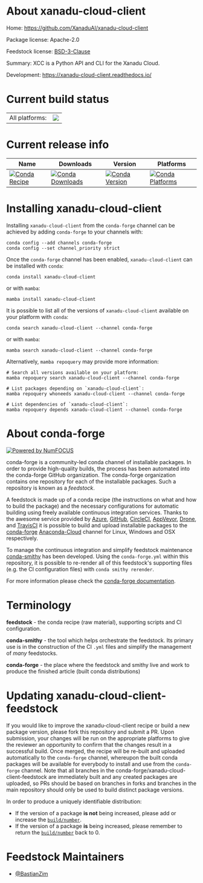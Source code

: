About xanadu-cloud-client
=========================

Home: https://github.com/XanaduAI/xanadu-cloud-client

Package license: Apache-2.0

Feedstock license: [BSD-3-Clause](https://github.com/conda-forge/xanadu-cloud-client-feedstock/blob/main/LICENSE.txt)

Summary: XCC is a Python API and CLI for the Xanadu Cloud.

Development: https://xanadu-cloud-client.readthedocs.io/

Current build status
====================


<table><tr><td>All platforms:</td>
    <td>
      <a href="https://dev.azure.com/conda-forge/feedstock-builds/_build/latest?definitionId=14735&branchName=main">
        <img src="https://dev.azure.com/conda-forge/feedstock-builds/_apis/build/status/xanadu-cloud-client-feedstock?branchName=main">
      </a>
    </td>
  </tr>
</table>

Current release info
====================

| Name | Downloads | Version | Platforms |
| --- | --- | --- | --- |
| [![Conda Recipe](https://img.shields.io/badge/recipe-xanadu--cloud--client-green.svg)](https://anaconda.org/conda-forge/xanadu-cloud-client) | [![Conda Downloads](https://img.shields.io/conda/dn/conda-forge/xanadu-cloud-client.svg)](https://anaconda.org/conda-forge/xanadu-cloud-client) | [![Conda Version](https://img.shields.io/conda/vn/conda-forge/xanadu-cloud-client.svg)](https://anaconda.org/conda-forge/xanadu-cloud-client) | [![Conda Platforms](https://img.shields.io/conda/pn/conda-forge/xanadu-cloud-client.svg)](https://anaconda.org/conda-forge/xanadu-cloud-client) |

Installing xanadu-cloud-client
==============================

Installing `xanadu-cloud-client` from the `conda-forge` channel can be achieved by adding `conda-forge` to your channels with:

```
conda config --add channels conda-forge
conda config --set channel_priority strict
```

Once the `conda-forge` channel has been enabled, `xanadu-cloud-client` can be installed with `conda`:

```
conda install xanadu-cloud-client
```

or with `mamba`:

```
mamba install xanadu-cloud-client
```

It is possible to list all of the versions of `xanadu-cloud-client` available on your platform with `conda`:

```
conda search xanadu-cloud-client --channel conda-forge
```

or with `mamba`:

```
mamba search xanadu-cloud-client --channel conda-forge
```

Alternatively, `mamba repoquery` may provide more information:

```
# Search all versions available on your platform:
mamba repoquery search xanadu-cloud-client --channel conda-forge

# List packages depending on `xanadu-cloud-client`:
mamba repoquery whoneeds xanadu-cloud-client --channel conda-forge

# List dependencies of `xanadu-cloud-client`:
mamba repoquery depends xanadu-cloud-client --channel conda-forge
```


About conda-forge
=================

[![Powered by
NumFOCUS](https://img.shields.io/badge/powered%20by-NumFOCUS-orange.svg?style=flat&colorA=E1523D&colorB=007D8A)](https://numfocus.org)

conda-forge is a community-led conda channel of installable packages.
In order to provide high-quality builds, the process has been automated into the
conda-forge GitHub organization. The conda-forge organization contains one repository
for each of the installable packages. Such a repository is known as a *feedstock*.

A feedstock is made up of a conda recipe (the instructions on what and how to build
the package) and the necessary configurations for automatic building using freely
available continuous integration services. Thanks to the awesome service provided by
[Azure](https://azure.microsoft.com/en-us/services/devops/), [GitHub](https://github.com/),
[CircleCI](https://circleci.com/), [AppVeyor](https://www.appveyor.com/),
[Drone](https://cloud.drone.io/welcome), and [TravisCI](https://travis-ci.com/)
it is possible to build and upload installable packages to the
[conda-forge](https://anaconda.org/conda-forge) [Anaconda-Cloud](https://anaconda.org/)
channel for Linux, Windows and OSX respectively.

To manage the continuous integration and simplify feedstock maintenance
[conda-smithy](https://github.com/conda-forge/conda-smithy) has been developed.
Using the ``conda-forge.yml`` within this repository, it is possible to re-render all of
this feedstock's supporting files (e.g. the CI configuration files) with ``conda smithy rerender``.

For more information please check the [conda-forge documentation](https://conda-forge.org/docs/).

Terminology
===========

**feedstock** - the conda recipe (raw material), supporting scripts and CI configuration.

**conda-smithy** - the tool which helps orchestrate the feedstock.
                   Its primary use is in the construction of the CI ``.yml`` files
                   and simplify the management of *many* feedstocks.

**conda-forge** - the place where the feedstock and smithy live and work to
                  produce the finished article (built conda distributions)


Updating xanadu-cloud-client-feedstock
======================================

If you would like to improve the xanadu-cloud-client recipe or build a new
package version, please fork this repository and submit a PR. Upon submission,
your changes will be run on the appropriate platforms to give the reviewer an
opportunity to confirm that the changes result in a successful build. Once
merged, the recipe will be re-built and uploaded automatically to the
`conda-forge` channel, whereupon the built conda packages will be available for
everybody to install and use from the `conda-forge` channel.
Note that all branches in the conda-forge/xanadu-cloud-client-feedstock are
immediately built and any created packages are uploaded, so PRs should be based
on branches in forks and branches in the main repository should only be used to
build distinct package versions.

In order to produce a uniquely identifiable distribution:
 * If the version of a package **is not** being increased, please add or increase
   the [``build/number``](https://docs.conda.io/projects/conda-build/en/latest/resources/define-metadata.html#build-number-and-string).
 * If the version of a package **is** being increased, please remember to return
   the [``build/number``](https://docs.conda.io/projects/conda-build/en/latest/resources/define-metadata.html#build-number-and-string)
   back to 0.

Feedstock Maintainers
=====================

* [@BastianZim](https://github.com/BastianZim/)

